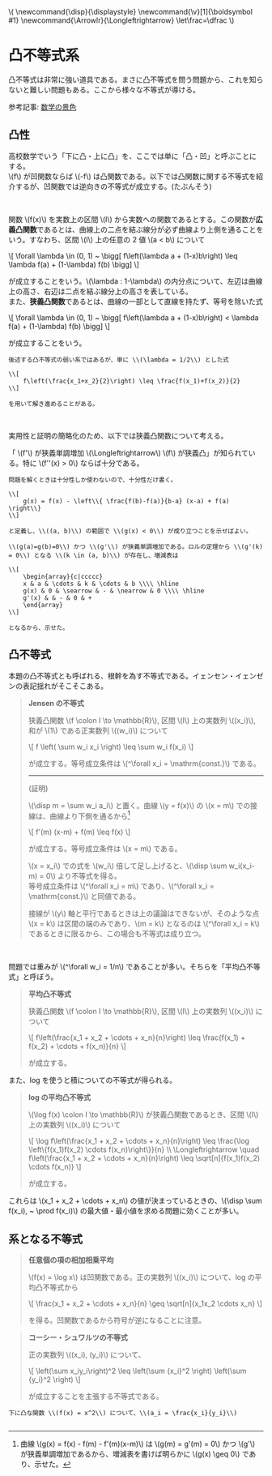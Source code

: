\\(
    \newcommand{\disp}{\displaystyle}
    \newcommand{\v}[1]{\boldsymbol #1}
    \newcommand{\Arrowlr}{\Longleftrightarrow}
    \let\frac=\dfrac
\\)

# 凸不等式系

凸不等式は非常に強い道具である。まさに凸不等式を問う問題から、これを知らないと難しい問題もある。ここから様々な不等式が導ける。

参考記事: [数学の景色](https://mathlandscape.com/convex-func)

## 凸性

高校数学でいう「下に凸・上に凸」を、ここでは単に「凸・凹」と呼ぶことにする。  
\\(f\\) が凹関数ならば \\(-f\\) は凸関数である。以下では凸関数に関する不等式を紹介するが、凹関数では逆向きの不等式が成立する。(たぶんそう)

<br>

関数 \\(f(x)\\) を実数上の区間 \\(I\\) から実数への関数であるとする。この関数が**広義凸関数**であるとは、曲線上の二点を結ぶ線分が必ず曲線より上側を通ることをいう。すなわち、区間 \\(I\\) 上の任意の 2 値 \\(a < b\\) について

\\[
    \forall \lambda \in (0, 1) ~ \bigg[ f\left(\lambda a + (1-x)b\right) \leq \lambda f(a) + (1-\lambda) f(b) \bigg]
\\]

が成立することをいう。\\(\lambda : 1-\lambda\\) の内分点について、左辺は曲線上の高さ、右辺は二点を結ぶ線分上の高さを表している。  
また、**狭義凸関数**であるとは、曲線の一部として直線を持たず、等号を除いた式

\\[
    \forall \lambda \in (0, 1) ~ \bigg[ f\left(\lambda a + (1-x)b\right) < \lambda f(a) + (1-\lambda) f(b) \bigg]
\\]

が成立することをいう。

```admonish title="untitled"
後述する凸不等式の弱い系ではあるが、単に \\(\lambda = 1/2\\) とした式

\\[
    f\left(\frac{x_1+x_2}{2}\right) \leq \frac{f(x_1)+f(x_2)}{2}
\\]

を用いて解き進めることがある。
```

<br>

実用性と証明の簡略化のため、以下では<uj>狭義凸関数について考える</uj>。

「 \\(f'\\) が狭義単調増加 \\(\Longleftrightarrow\\) \\(f\\) が狭義凸」が知られている。特に \\(f''(x) > 0\\) ならば十分である。

```admonish title="十分性の証明" collapsible=true
問題を解くときは十分性しか使わないので、十分性だけ書く。

\\[
    g(x) = f(x) - \left\\{ \frac{f(b)-f(a)}{b-a} (x-a) + f(a) \right\\}
\\]

と定義し、\\((a, b)\\) の範囲で \\(g(x) < 0\\) が成り立つことを示せばよい。

\\(g(a)=g(b)=0\\) かつ \\(g'\\) が狭義単調増加である。ロルの定理から \\(g'(k) = 0\\) となる \\(k \in (a, b)\\) が存在し、増減表は

\\[
    \begin{array}{c|ccccc}
    x & a & \cdots & k & \cdots & b \\\\ \hline
    g(x) & 0 & \searrow & - & \nearrow & 0 \\\\ \hline
    g'(x) & & - & 0 & + 
    \end{array}
\\]

となるから、示せた。
```


## 凸不等式

本題の凸不等式とも呼ばれる、根幹を為す不等式である。イェンセン・イェンゼンの表記揺れがそこそこある。

> **Jensen の不等式**
> 
> 狭義凸関数 \\(f \colon I \to \mathbb{R}\\), 区間 \\(I\\) 上の実数列 \\((x_i)\\), 和が \\(1\\) である正実数列 \\((w_i)\\) について
> 
> \\[ f \left( \sum w_i x_i \right) \leq \sum w_i f(x_i) \\]
>
> が成立する。等号成立条件は \\(^\forall x_i = \mathrm{const.}\\) である。
>
> ---
>
> (証明)
>
> \\(\disp m = \sum w_i a_i\\) と置く。曲線 \\(y = f(x)\\) の \\(x = m\\) での接線は、曲線より下側を通るから[^1]
> 
> \\[
>     f'(m) (x-m) + f(m) \leq f(x)
> \\]
> 
> が成立する。等号成立条件は \\(x = m\\) である。
> 
> \\(x = x_i\\) での式を \\(w_i\\) 倍して足し上げると、\\(\disp \sum w_i(x_i-m) = 0\\) より不等式を得る。  
> 等号成立条件は \\(^\forall x_i = m\\) であり、\\(^\forall x_i = \mathrm{const.}\\) と同値である。
>
> 接線が \\(y\\) 軸と平行であるときは上の議論はできないが、そのような点 \\(x = k\\) は区間の端のみであり、\\(m = k\\) となるのは \\(^\forall x_i = k\\) であるときに限るから、この場合も不等式は成り立つ。
>
> [^1]: 曲線 \\(g(x) = f(x) - f(m) - f'(m)(x-m)\\) は \\(g(m) = g'(m) = 0\\) かつ \\(g'\\) が狭義単調増加であるから、増減表を書けば明らかに \\(g(x) \geq 0\\) であり、示せた。

<br>

問題では重みが \\(^\forall w_i = 1/n\\) であることが多い。そちらを「平均凸不等式」と呼ぼう。

> **平均凸不等式**
>
> 狭義凸関数 \\(f \colon I \to \mathbb{R}\\), 区間 \\(I\\) 上の実数列 \\((x_i)\\) について
>
> \\[
>     f\left(\frac{x_1 + x_2 + \cdots + x_n}{n}\right) \leq \frac{f(x_1) + f(x_2) + \cdots + f(x_n)}{n}
> \\]
>
> が成立する。

また、log を使うと積についての不等式が得られる。

> **log の平均凸不等式**
>
> \\(\log f(x) \colon I \to \mathbb{R}\\) が狭義凸関数であるとき、区間 \\(I\\) 上の実数列 \\((x_i)\\) について
>
> \\[
>     \log f\left(\frac{x_1 + x_2 + \cdots + x_n}{n}\right) \leq \frac{\log \left\\{f(x_1)f(x_2) \cdots f(x_n)\right\\}}{n} \\\\
>     \Longleftrightarrow \quad f\left(\frac{x_1 + x_2 + \cdots + x_n}{n}\right) \leq \sqrt[n]{f(x_1)f(x_2) \cdots f(x_n)}
> \\]
>
> が成立する。

これらは \\(x_1 + x_2 + \cdots + x_n\\) の値が決まっているときの、\\(\disp \sum f(x_i), ~ \prod f(x_i)\\) の最大値・最小値を求める問題に効くことが多い。

## 系となる不等式

> **任意個の項の相加相乗平均**
>
> \\(f(x) = \log x\\) は凹関数である。正の実数列 \\((x_i)\\) について、log の平均凸不等式から
>
> \\[
>     \frac{x_1 + x_2 + \cdots + x_n}{n} \geq \sqrt[n]{x_1x_2 \cdots x_n}
> \\]
> 
> を得る。凹関数であるから符号が逆になることに注意。

> **コーシー・シュワルツの不等式**
>
> 正の実数列 \\((x_i), (y_i)\\) について、
>
> \\[
>     \left(\sum x_iy_i\right)^2 \leq \left(\sum {x_i}^2 \right) \left(\sum {y_i}^2 \right)
> \\]
>
> が成立することを主張する不等式である。
```admonish note title="コーシー・シュワルツの不等式"
下に凸な関数 \\(f(x) = x^2\\) について、\\(a_i = \frac{x_i}{y_i}\\)


```
